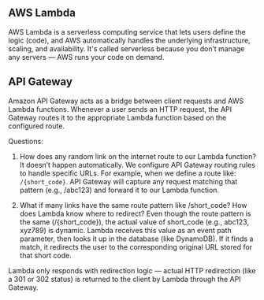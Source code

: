 ## AWS Lambda
AWS Lambda is a serverless computing service that lets users define the logic (code), and AWS automatically handles the underlying infrastructure, scaling, and availability. It's called serverless because you don’t manage any servers — AWS runs your code on demand.

## API Gateway
Amazon API Gateway acts as a bridge between client requests and AWS Lambda functions. Whenever a user sends an HTTP request, the API Gateway routes it to the appropriate Lambda function based on the configured route.

Questions:

1. How does any random link on the internet route to our Lambda function?
It doesn’t happen automatically. We configure API Gateway routing rules to handle specific URLs. For example, when we define a route like: ```/{short_code}```. API Gateway will capture any request matching that pattern (e.g., /abc123) and forward it to our Lambda function.

2. What if many links have the same route pattern like /short_code? How does Lambda know where to redirect?
Even though the route pattern is the same (/{short_code}), the actual value of short_code (e.g., abc123, xyz789) is dynamic. Lambda receives this value as an event path parameter, then looks it up in the database (like DynamoDB). If it finds a match, it redirects the user to the corresponding original URL stored for that short code.


Lambda only responds with redirection logic — actual HTTP redirection (like a 301 or 302 status) is returned to the client by Lambda through the API Gateway.

